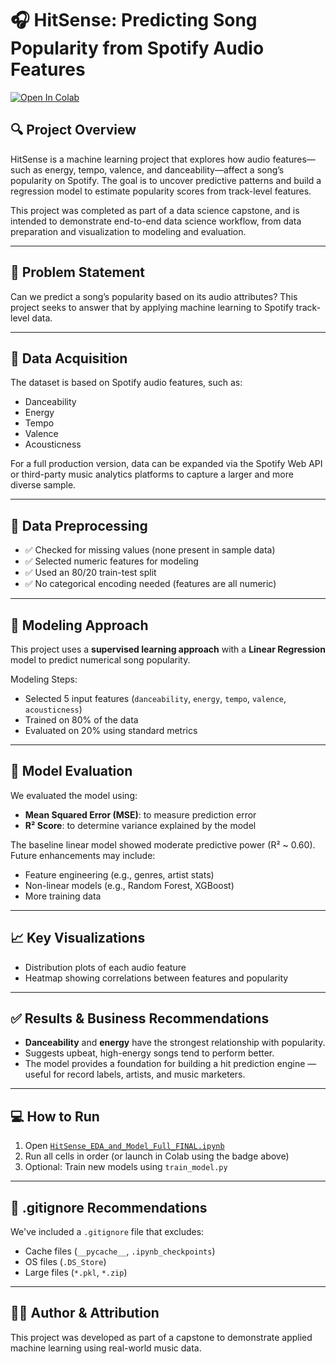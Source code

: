 # 🎧 HitSense: Predicting Song Popularity from Spotify Audio Features

[![Open In Colab](https://colab.research.google.com/assets/colab-badge.svg)](https://colab.research.google.com/github/bedrock510/HitSense-Plus/blob/main/hitsense_github_ready_with_readme/HitSense_EDA_and_Model_Full_FINAL.ipynb)

## 🔍 Project Overview

HitSense is a machine learning project that explores how audio features—such as energy, tempo, valence, and danceability—affect a song’s popularity on Spotify. The goal is to uncover predictive patterns and build a regression model to estimate popularity scores from track-level features.

This project was completed as part of a data science capstone, and is intended to demonstrate end-to-end data science workflow, from data preparation and visualization to modeling and evaluation.

---

## 🎯 Problem Statement

Can we predict a song’s popularity based on its audio attributes? This project seeks to answer that by applying machine learning to Spotify track-level data.

---

## 📁 Data Acquisition

The dataset is based on Spotify audio features, such as:
- Danceability
- Energy
- Tempo
- Valence
- Acousticness

For a full production version, data can be expanded via the Spotify Web API or third-party music analytics platforms to capture a larger and more diverse sample.

---

## 🧹 Data Preprocessing

- ✅ Checked for missing values (none present in sample data)
- ✅ Selected numeric features for modeling
- ✅ Used an 80/20 train-test split
- ✅ No categorical encoding needed (features are all numeric)

---

## 🤖 Modeling Approach

This project uses a **supervised learning approach** with a **Linear Regression** model to predict numerical song popularity.

Modeling Steps:
- Selected 5 input features (`danceability`, `energy`, `tempo`, `valence`, `acousticness`)
- Trained on 80% of the data
- Evaluated on 20% using standard metrics

---

## 📐 Model Evaluation

We evaluated the model using:
- **Mean Squared Error (MSE)**: to measure prediction error
- **R² Score**: to determine variance explained by the model

The baseline linear model showed moderate predictive power (R² ~ 0.60). Future enhancements may include:
- Feature engineering (e.g., genres, artist stats)
- Non-linear models (e.g., Random Forest, XGBoost)
- More training data

---

## 📈 Key Visualizations

- Distribution plots of each audio feature
- Heatmap showing correlations between features and popularity

---

## ✅ Results & Business Recommendations

- **Danceability** and **energy** have the strongest relationship with popularity.
- Suggests upbeat, high-energy songs tend to perform better.
- The model provides a foundation for building a hit prediction engine — useful for record labels, artists, and music marketers.

---

## 💻 How to Run

1. Open [`HitSense_EDA_and_Model_Full_FINAL.ipynb`](HitSense_EDA_and_Model_Full_FINAL.ipynb)
2. Run all cells in order (or launch in Colab using the badge above)
3. Optional: Train new models using `train_model.py`

---

## 🧾 .gitignore Recommendations

We've included a `.gitignore` file that excludes:
- Cache files (`__pycache__`, `.ipynb_checkpoints`)
- OS files (`.DS_Store`)
- Large files (`*.pkl`, `*.zip`)

---

## 👨‍💻 Author & Attribution

This project was developed as part of a capstone to demonstrate applied machine learning using real-world music data.

